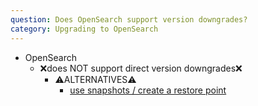 ```yaml
---
question: Does OpenSearch support version downgrades?
category: Upgrading to OpenSearch
---
```


* OpenSearch
  * ❌does NOT support direct version downgrades❌
    * ⚠️ALTERNATIVES⚠️
      * [use snapshots / create a restore point](https://opensearch.org/docs/latest/opensearch/snapshot-restore/)